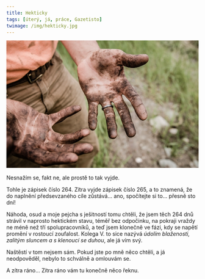 ```yaml
---
title: Hekticky
tags: [úterý, já, práce, Gazetisto]
twimage: /img/hekticky.jpg
---
```


![cover](/img/hekticky.jpg)

Nesnažím se, fakt ne, ale prostě to tak vyjde.

Tohle je zápisek číslo 264. Zítra vyjde zápisek číslo 265, a to znamená, že do naplnění předsevzaného cíle zůstává... ano, spočítejte si to... přesně sto dní!

Náhoda, osud a moje pejcha s ješitností tomu chtěli, že jsem těch 264 dnů strávil v naprosto hektickém stavu, téměř bez odpočinku, na pokraji vraždy ne méně než tří spolupracovníků, a teď jsem klonečně ve fázi, kdy se napětí promění v rostoucí zoufalost. Kolega V. to sice nazývá _údolím blaženosti, zalitým sluncem a s klenoucí se duhou_, ale já vím svý.

Naštěstí v tom nejsem sám. Pokud jste po mně něco chtěli, a já neodpověděl, nebylo to schválně a omlouvám se.

A zítra ráno... Zítra ráno vám tu konečně něco řeknu.